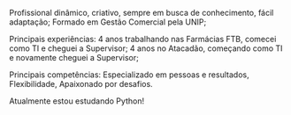 Profissional dinâmico, criativo, sempre em busca de conhecimento, fácil adaptação; Formado em Gestão Comercial pela UNIP;

Principais experiências:
4 anos trabalhando nas Farmácias FTB, comecei como TI e cheguei a Supervisor; 
4 anos no Atacadão, começando como TI e novamente cheguei a Supervisor;

Principais competências:
Especializado em pessoas e resultados, Flexibilidade, Apaixonado por desafios. 

Atualmente estou estudando Python!

